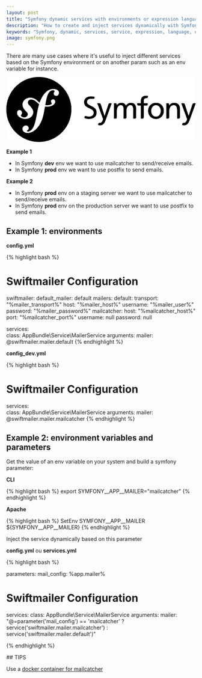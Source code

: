 ```yaml
---
layout: post
title: "Symfony dynamic services with environments or expression language"
description: "How to create and inject services dynamically with Symfony and expression language based on environment or env variables"
keywords: "Symfony, dynamic, services, service, expression, language, dependency, injection"
image: symfony.png
---
```


There are many use cases where it's useful to inject different services based
on the Symfony environment or on another param such as an env variable for instance.

![Symfony](/assets/images/posts/symfony.png)

**Example 1**

* In Symfony **dev** env we want to use mailcatcher to send/receive emails.
* In Symfony **prod** env we want to use postfix to send emails.

**Example 2**

* In Symfony **prod** env on a staging server we want to use mailcatcher to send/receive emails.
* In Symfony **prod** env on the production server we want to use postfix to send emails.

## Example 1: environments

**config.yml**

{% highlight bash %}

# Swiftmailer Configuration
swiftmailer:
    default_mailer: default
    mailers:
        default:
            transport:  "%mailer_transport%"
            host:       "%mailer_host%"
            username:   "%mailer_user%"
            password:   "%mailer_password%"
        mailcatcher:
            host:       "%mailcatcher_host%"
            port:       "%mailcatcher_port%"
            username:   null
            password:   null
            
services:    
    class: AppBundle\Service\MailerService
    arguments:
        mailer: @swiftmailer.mailer.default
{% endhighlight %}


**config_dev.yml**

{% highlight bash %}

# Swiftmailer Configuration
services:    
    class: AppBundle\Service\MailerService
    arguments:
        mailer: @swiftmailer.mailer.mailcatcher
{% endhighlight %}


## Example 2: environment variables and parameters

Get the value of an env variable on your system and build a symfony parameter:

**CLI**

{% highlight bash %}
export SYMFONY__APP__MAILER="mailcatcher"
{% endhighlight %}

**Apache**

{% highlight bash %}
SetEnv SYMFONY__APP__MAILER ${SYMFONY__APP__MAILER}
{% endhighlight %}

Inject the service dynamically based on this parameter

**config.yml** ou **services.yml**

{% highlight bash %}

parameters:
    mail_config: %app.mailer%

# Swiftmailer Configuration
services: 
    class: AppBundle\Service\MailerService
    arguments:
        mailer: "@=parameter('mail_config') == 'mailcatcher' ? service('swiftmailer.mailer.mailcatcher') : service('swiftmailer.mailer.default')"

{% endhighlight %}


## TIPS

Use a [docker container for mailcatcher](https://github.com/zolweb/docker-mailcatcher)



